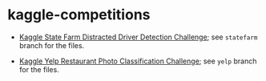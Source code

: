 # kaggle-competitions

*   [Kaggle State Farm Distracted Driver Detection Challenge](https://www.kaggle.com/c/state-farm-distracted-driver-detection); see ``statefarm`` branch for the files.

*   [Kaggle Yelp Restaurant Photo Classification Challenge](https://www.kaggle.com/c/yelp-restaurant-photo-classification); see ``yelp`` branch for the files.
